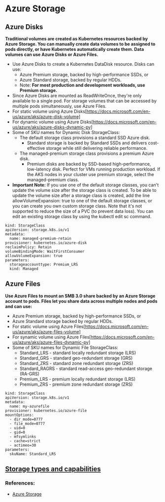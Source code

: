 # Azure Storage
## Azure Disks
**Traditional volumes are created as Kubernetes resources backed by Azure Storage. You can manually create data volumes to be assigned to pods directly, or have Kubernetes automatically create them. Data volumes can use Azure Disks or Azure Files.**
- Use Azure Disks to create a Kubernetes DataDisk resource. Disks can use:
  - Azure Premium storage, backed by high-performance SSDs, or
  - Azure Standard storage, backed by regular HDDs.
  - Note: **For most production and development workloads, use Premium storage.**
- Since Azure Disks are mounted as ReadWriteOnce, they're only available to a single pod. For storage volumes that can be accessed by multiple pods simultaneously, use Azure Files.
- For static volume using Azure Disks[https://docs.microsoft.com/en-us/azure/aks/azure-disk-volume]
- For dynamic volume using Azure Disks[https://docs.microsoft.com/en-us/azure/aks/azure-disks-dynamic-pv]
- Some of SKU names for Dynamic Disk StorageClass:
  - The default storage class provisions a standard SSD Azure disk.
    - Standard storage is backed by Standard SSDs and delivers cost-effective storage while still delivering reliable performance.
  - The managed-premium storage class provisions a premium Azure disk.
    - Premium disks are backed by SSD-based high-performance, low-latency disk. Perfect for VMs running production workload. If the AKS nodes in your cluster use premium storage, select the managed-premium class.
- **Important Note:** If you use one of the default storage classes, you can't update the volume size after the storage class is created. To be able to update the volume size after a storage class is created, add the line allowVolumeExpansion: true to one of the default storage classes, or you can create you own custom storage class. Note that it's not supported to reduce the size of a PVC (to prevent data loss). You can edit an existing storage class by using the kubectl edit sc command.
```
kind: StorageClass
apiVersion: storage.k8s.io/v1
metadata:
  name: managed-premium-retain
provisioner: kubernetes.io/azure-disk
reclaimPolicy: Retain
volumeBindingMode: WaitFirstConsumer
allowVolumeExpansion: true
parameters:
  storageaccounttype: Premium_LRS
  kind: Managed
```

## Azure Files
**Use Azure Files to mount an SMB 3.0 share backed by an Azure Storage account to pods. Files let you share data across multiple nodes and pods and can use:**
- Azure Premium storage, backed by high-performance SSDs, or
- Azure Standard storage backed by regular HDDs.
- For static volume using Azure Files[https://docs.microsoft.com/en-us/azure/aks/azure-files-volume]
- For synamic volume using Azure Files[https://docs.microsoft.com/en-us/azure/aks/azure-files-dynamic-pv]
- Some of SKU names for Dynamic File StorageClass:
  - Standard_LRS - standard locally redundant storage (LRS)
  - Standard_GRS - standard geo-redundant storage (GRS)
  - Standard_ZRS - standard zone redundant storage (ZRS)
  - Standard_RAGRS - standard read-access geo-redundant storage (RA-GRS)
  - Premium_LRS - premium locally redundant storage (LRS)
  - Premium_ZRS - premium zone redundant storage (ZRS)
```
kind: StorageClass
apiVersion: storage.k8s.io/v1
metadata:
  name: my-azurefile
provisioner: kubernetes.io/azure-file
mountOptions:
  - dir_mode=0777
  - file_mode=0777
  - uid=0
  - gid=0
  - mfsymlinks
  - cache=strict
  - actimeo=30
parameters:
  skuName: Standard_LRS
```

## [Storage types and capabilities](aks-storage.PNG)

### References:
- [Azure Storage](https://docs.microsoft.com/en-us/azure/aks/concepts-storage)